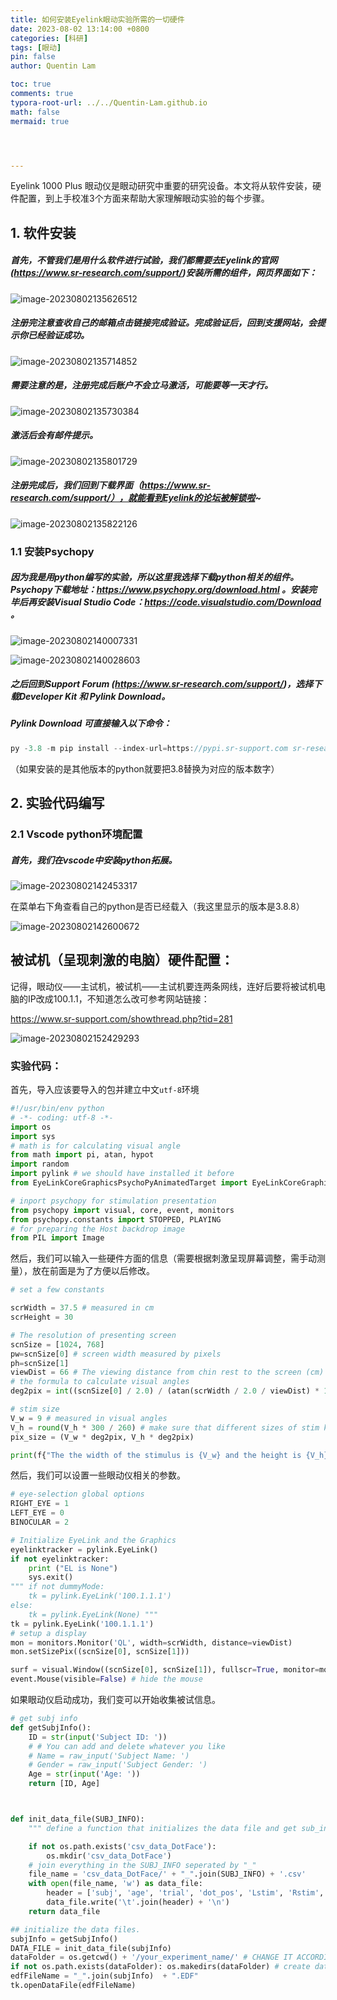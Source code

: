 ```yaml
---
title: 如何安装Eyelink眼动实验所需的一切硬件
date: 2023-08-02 13:14:00 +0800
categories: [科研]
tags: [眼动]
pin: false
author: Quentin Lam

toc: true
comments: true
typora-root-url: ../../Quentin-Lam.github.io
math: false
mermaid: true




---
```


Eyelink 1000 Plus 眼动仪是眼动研究中重要的研究设备。本文将从软件安装，硬件配置，到上手校准3个方面来帮助大家理解眼动实验的每个步骤。



## 1. 软件安装

##### 首先，不管我们是用什么软件进行试验，我们都需要去Eyelink的官网(https://www.sr-research.com/support/)安装所需的组件，网页界面如下：

![image-20230802135626512](/assets/blog_res/2023-08-02-%E5%A6%82%E4%BD%95%E5%AE%89%E8%A3%85Eyelink%E7%9C%BC%E5%8A%A8%E5%AE%9E%E9%AA%8C%E6%89%80%E9%9C%80%E7%9A%84%E4%B8%80%E5%88%87%E7%A1%AC%E4%BB%B6.assets/image-20230802135626512.png)

##### 注册完注意查收自己的邮箱点击链接完成验证。完成验证后，回到支援网站，会提示你已经验证成功。

![image-20230802135714852](/assets/blog_res/2023-08-02-%E5%A6%82%E4%BD%95%E5%AE%89%E8%A3%85Eyelink%E7%9C%BC%E5%8A%A8%E5%AE%9E%E9%AA%8C%E6%89%80%E9%9C%80%E7%9A%84%E4%B8%80%E5%88%87%E7%A1%AC%E4%BB%B6.assets/image-20230802135714852.png)

##### 需要注意的是，注册完成后账户不会立马激活，可能要等一天才行。

![image-20230802135730384](/assets/blog_res/2023-08-02-%E5%A6%82%E4%BD%95%E5%AE%89%E8%A3%85Eyelink%E7%9C%BC%E5%8A%A8%E5%AE%9E%E9%AA%8C%E6%89%80%E9%9C%80%E7%9A%84%E4%B8%80%E5%88%87%E7%A1%AC%E4%BB%B6.assets/image-20230802135730384.png)

##### 激活后会有邮件提示。

![image-20230802135801729](/assets/blog_res/2023-08-02-%E5%A6%82%E4%BD%95%E5%AE%89%E8%A3%85Eyelink%E7%9C%BC%E5%8A%A8%E5%AE%9E%E9%AA%8C%E6%89%80%E9%9C%80%E7%9A%84%E4%B8%80%E5%88%87%E7%A1%AC%E4%BB%B6.assets/image-20230802135801729.png)

##### 注册完成后，我们回到下载界面（https://www.sr-research.com/support/），就能看到Eyelink的论坛被解锁啦~

![image-20230802135822126](/assets/blog_res/2023-08-02-%E5%A6%82%E4%BD%95%E5%AE%89%E8%A3%85Eyelink%E7%9C%BC%E5%8A%A8%E5%AE%9E%E9%AA%8C%E6%89%80%E9%9C%80%E7%9A%84%E4%B8%80%E5%88%87%E7%A1%AC%E4%BB%B6.assets/image-20230802135822126.png)



### 1.1 安装Psychopy

##### 因为我是用python编写的实验，所以这里我选择下载python相关的组件。Psychopy下载地址：https://www.psychopy.org/download.html 。安装完毕后再安装Visual Studio Code：https://code.visualstudio.com/Download 。

![image-20230802140007331](/assets/blog_res/2023-08-02-%E5%A6%82%E4%BD%95%E5%AE%89%E8%A3%85Eyelink%E7%9C%BC%E5%8A%A8%E5%AE%9E%E9%AA%8C%E6%89%80%E9%9C%80%E7%9A%84%E4%B8%80%E5%88%87%E7%A1%AC%E4%BB%B6.assets/image-20230802140007331.png)

![image-20230802140028603](/assets/blog_res/2023-08-02-%E5%A6%82%E4%BD%95%E5%AE%89%E8%A3%85Eyelink%E7%9C%BC%E5%8A%A8%E5%AE%9E%E9%AA%8C%E6%89%80%E9%9C%80%E7%9A%84%E4%B8%80%E5%88%87%E7%A1%AC%E4%BB%B6.assets/image-20230802140028603.png)

##### 之后回到Support Forum (https://www.sr-research.com/support/)，选择下载Developer Kit 和 Pylink Download。

##### Pylink Download 可直接输入以下命令：

```c++
py -3.8 -m pip install --index-url=https://pypi.sr-support.com sr-research-pylink
```

（如果安装的是其他版本的python就要把3.8替换为对应的版本数字）



## 2. 实验代码编写

### 2.1 Vscode python环境配置

##### 首先，我们在vscode中安装python拓展。

![image-20230802142453317](/assets/blog_res/2023-08-02-%E5%A6%82%E4%BD%95%E5%AE%89%E8%A3%85Eyelink%E7%9C%BC%E5%8A%A8%E5%AE%9E%E9%AA%8C%E6%89%80%E9%9C%80%E7%9A%84%E4%B8%80%E5%88%87%E7%A1%AC%E4%BB%B6.assets/image-20230802142453317.png)

在菜单右下角查看自己的python是否已经载入（我这里显示的版本是3.8.8）

![image-20230802142600672](/assets/blog_res/2023-08-02-%E5%A6%82%E4%BD%95%E5%AE%89%E8%A3%85Eyelink%E7%9C%BC%E5%8A%A8%E5%AE%9E%E9%AA%8C%E6%89%80%E9%9C%80%E7%9A%84%E4%B8%80%E5%88%87%E7%A1%AC%E4%BB%B6.assets/image-20230802142600672.png)



## 被试机（呈现刺激的电脑）硬件配置：

记得，眼动仪——主试机，被试机——主试机要连两条网线，连好后要将被试机电脑的IP改成100.1.1，不知道怎么改可参考网站链接：

https://www.sr-support.com/showthread.php?tid=281

![image-20230802152429293](/assets/blog_res/2023-08-02-%E5%A6%82%E4%BD%95%E5%AE%89%E8%A3%85Eyelink%E7%9C%BC%E5%8A%A8%E5%AE%9E%E9%AA%8C%E6%89%80%E9%9C%80%E7%9A%84%E4%B8%80%E5%88%87%E7%A1%AC%E4%BB%B6.assets/image-20230802152429293.png)

### 实验代码：

首先，导入应该要导入的包并建立中文`utf-8`环境

```python
#!/usr/bin/env python
# -*- coding: utf-8 -*-
import os
import sys
# math is for calculating visual angle
from math import pi, atan, hypot
import random
import pylink # we should have installed it before
from EyeLinkCoreGraphicsPsychoPyAnimatedTarget import EyeLinkCoreGraphicsPsychoPy

# inport psychopy for stimulation presentation
from psychopy import visual, core, event, monitors
from psychopy.constants import STOPPED, PLAYING
# for preparing the Host backdrop image
from PIL import Image
```

然后，我们可以输入一些硬件方面的信息（需要根据刺激呈现屏幕调整，需手动测量），放在前面是为了方便以后修改。

```python
# set a few constants

scrWidth = 37.5 # measured in cm
scrHeight = 30

# The resolution of presenting screen
scnSize = [1024, 768] 
pw=scnSize[0] # screen width measured by pixels
ph=scnSize[1]
viewDist = 66 # The viewing distance from chin rest to the screen (cm)
# the formula to calculate visual angles
deg2pix = int((scnSize[0] / 2.0) / (atan(scrWidth / 2.0 / viewDist) * 180.0 / pi))  

# stim size
V_w = 9 # measured in visual angles
V_h = round(V_h * 300 / 260) # make sure that different sizes of stim keeps the same shape
pix_size = (V_w * deg2pix, V_h * deg2pix)

print(f{"The the width of the stimulus is {V_w} and the height is {V_h}, and the pixel size of it is {pix_size}"})
```

然后，我们可以设置一些眼动仪相关的参数。

```python
# eye-selection global options
RIGHT_EYE = 1
LEFT_EYE = 0
BINOCULAR = 2

# Initialize EyeLink and the Graphics
eyelinktracker = pylink.EyeLink()
if not eyelinktracker:
	print ("EL is None")
	sys.exit()
""" if not dummyMode: 
	tk = pylink.EyeLink('100.1.1.1')
else:
	tk = pylink.EyeLink(None) """
tk = pylink.EyeLink('100.1.1.1')
# setup a display
mon = monitors.Monitor('QL', width=scrWidth, distance=viewDist)
mon.setSizePix((scnSize[0], scnSize[1]))

surf = visual.Window((scnSize[0], scnSize[1]), fullscr=True, monitor=mon, color=[0.5,0.5,0.5], units='pix') # set up full screen and the background color
event.Mouse(visible=False) # hide the mouse
```

如果眼动仪启动成功，我们变可以开始收集被试信息。

```python
# get subj info
def getSubjInfo():
	ID = str(input('Subject ID: '))
    # # You can add and delete whatever you like
	# Name = raw_input('Subject Name: ')
	# Gender = raw_input('Subject Gender: ')
	Age = str(input('Age: '))
	return [ID, Age]



def init_data_file(SUBJ_INFO):
	""" define a function that initializes the data file and get sub_info"""

	if not os.path.exists('csv_data_DotFace'): 
		os.mkdir('csv_data_DotFace')
    # join everything in the SUBJ_INFO seperated by "_"
	file_name = 'csv_data_DotFace/' + "_".join(SUBJ_INFO) + '.csv'
	with open(file_name, 'w') as data_file:
		header = ['subj', 'age', 'trial', 'dot_pos', 'Lstim', 'Rstim', 'stim_st', 'stim_et', 'key_press']
		data_file.write('\t'.join(header) + '\n')
	return data_file

## initialize the data files.
subjInfo = getSubjInfo()
DATA_FILE = init_data_file(subjInfo)
dataFolder = os.getcwd() + '/your_experiment_name/' # CHANGE IT ACCORDING TO YOU EXPERIMENT!
if not os.path.exists(dataFolder): os.makedirs(dataFolder) # create data folder if it's not there
edfFileName = "_".join(subjInfo)  + ".EDF"
tk.openDataFile(edfFileName)
```

